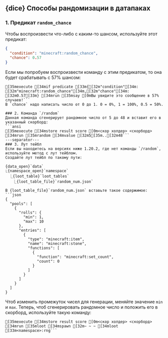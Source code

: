 ## {dice} Способы рандомизации в датапаках

### 1. Предикат `random_chance`
Чтобы воспроизвести что-либо с каким-то шансом, используйте этот предикат:
```json
{
  "condition": "minecraft:random_chance",
  "chance": 0.57
}
```
Если мы попробуем воспроизвести команду с этим предикатом, то она будет срабатывать с 57% шансом:
```ansi
[35mexecute [34mif predicate [33m{[32m"condition"[34m: [32m"minecraft:random_chance"[34m,[32m"chance"[34m: [32m0.57[33m} [34mrun [35msay [0mВы увидите это сообщение в 57% случаев!```
В `chance` надо написать число от 0 до 1. 0 = 0%, 1 = 100%, 0.5 = 50%.

### 2. Команда `/random`
Данная команда сгенерирует рандомное число от 5 до 48 и вставит его в указанный скорборд:
```ansi
[35mexecute [34mstore result score [0m<скор холдер> <скорборд> [34mrun [35mrandom [34mvalue [32m5[35m..[32m48```
---separator---
### 3. Лут тейбл
Если вы находитесь на версиях ниже 1.20.2, где нет команды `/random`, используйте метод с лут тейблом.
Создайте лут тейбл по такому пути:

{data_open}`data`
⎿{namespace_open}`namespace`
　⎿{loot_table}`loot_tables`
　　⎿{loot_table_file}`random_num.json`

В {loot_table_file}`random_num.json` вставьте такое содержимое:
```json
{
  "pools": [
    {
      "rolls": {
        "min": 1,
        "max": 10
      },
      "entries": [
        {
          "type": "minecraft:item",
          "name": "minecraft:stone",
          "functions": [
            {
              "function": "minecraft:set_count",
              "count": 0
            }
          ]
        }
      ]
    }
  ]
}
```
Чтоб изменить промежуток чисел для генерации, меняйте значение `min` и `max`.
Теперь, чтоб сгенерировать рандомное число и положить его в скорборд, используйте такую команду:
```ansi
[35mexecute [34mstore result score [0m<скор холдер> <скорборд> [34mrun [35mloot [34mspawn [32m~ ~ ~ [34mloot [33m<namespace>:rng```